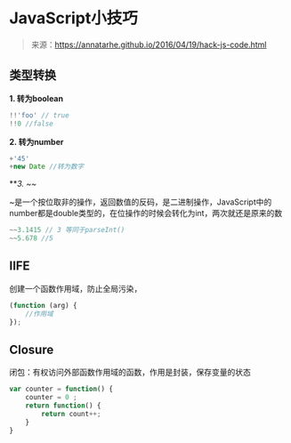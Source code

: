 # JavaScript小技巧

> 来源：https://annatarhe.github.io/2016/04/19/hack-js-code.html

## 类型转换

**1. 转为boolean**

```javascript
!!'foo' // true
!!0 //false
```

**2. 转为number**

```javascript
+'45'
+new Date //转为数字
```


***3. ~~*

~是一个按位取非的操作，返回数值的反码，是二进制操作，JavaScript中的number都是double类型的，在位操作的时候会转化为int，两次就还是原来的数

```javascript
~~3.1415 // 3 等同于parseInt()
~~5.678 //5
```

## IIFE

创建一个函数作用域，防止全局污染，

```javascript
(function (arg) {
    //作用域
});
```

## Closure

闭包：有权访问外部函数作用域的函数，作用是封装，保存变量的状态

```javascript
var counter = function() {
    counter = 0 ;
    return function() {
        return count++;
    }
}
```


